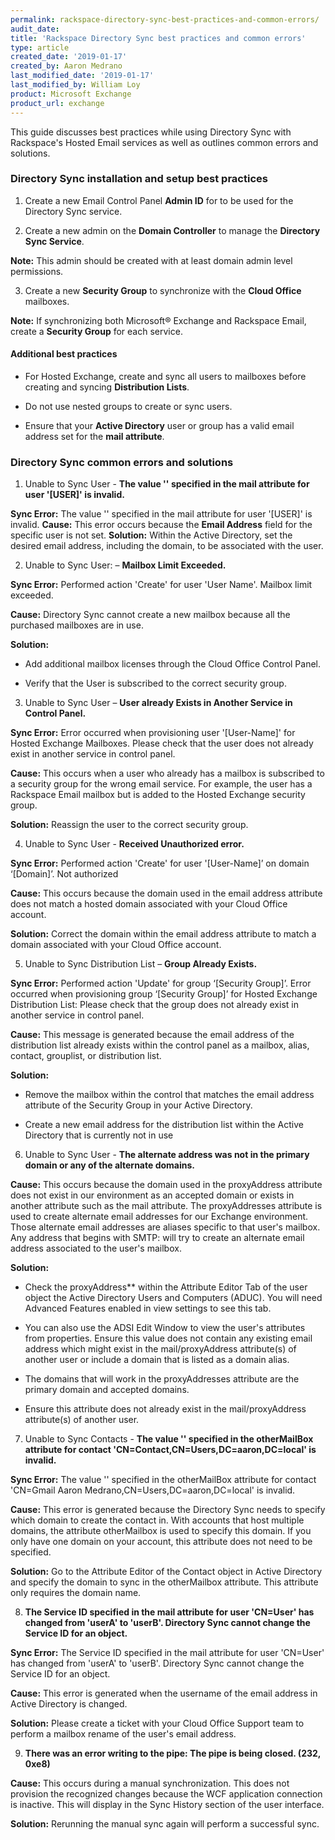 ```yaml
---
permalink: rackspace-directory-sync-best-practices-and-common-errors/
audit_date:
title: 'Rackspace Directory Sync best practices and common errors'
type: article
created_date: '2019-01-17'
created_by: Aaron Medrano
last_modified_date: '2019-01-17'
last_modified_by: William Loy
product: Microsoft Exchange
product_url: exchange
---
```



This guide discusses best practices while using Directory Sync with Rackspace's Hosted Email services as well as outlines common errors and solutions.

### Directory Sync installation and setup best practices

1. Create a new Email Control Panel **Admin ID** for to be used for the Directory Sync service.

2. Create a new admin on the **Domain Controller** to manage the **Directory Sync Service**.

  **Note:**  This admin should be created with at least domain admin level permissions.

3. Create a new **Security Group** to synchronize with the **Cloud Office** mailboxes.

  **Note:**  If synchronizing both  Microsoft&reg; Exchange and Rackspace Email, create a **Security Group** for each service.

#### Additional best practices

- For Hosted Exchange, create and sync all users to mailboxes before creating and syncing **Distribution Lists**.

- Do not use nested groups to create or sync users.

- Ensure that your **Active Directory** user or group has a valid email address set for the **mail attribute**.

### Directory Sync common errors and solutions

1. Unable to Sync User - **The value '' specified in the mail attribute for user '[USER]' is invalid.**

**Sync Error:** The value '' specified in the mail attribute for user '[USER]' is invalid.
**Cause:** This error occurs because the **Email Address** field for the specific user is not set.
**Solution:** Within the Active Directory, set the desired email address, including the domain, to be associated with the user.


2. Unable to Sync User: – **Mailbox Limit Exceeded.**

**Sync Error:** Performed action 'Create' for user 'User Name'. Mailbox limit exceeded.

**Cause:** Directory Sync cannot create a new mailbox because all the purchased mailboxes are in use.

**Solution:**

  - Add additional mailbox licenses through the Cloud Office Control Panel.

  - Verify that the User is subscribed to the correct security group.

3. Unable to Sync User – **User already Exists in Another Service in Control Panel.**

**Sync Error:** Error occurred when provisioning user '[User-Name]' for Hosted Exchange Mailboxes. Please check that the user does not already exist in another service in control panel.

**Cause:** This occurs when a user who already has a mailbox is subscribed to a security group for the wrong email service. For example, the user has a Rackspace Email mailbox but is added to the Hosted Exchange security group.

**Solution:** Reassign the user to the correct security group.

4. Unable to Sync User - **Received Unauthorized error.**

**Sync Error:** Performed action 'Create' for user '[User-Name]’ on domain ‘[Domain]’. Not authorized

**Cause:** This occurs because the domain used in the email address attribute does not match a hosted domain associated with your Cloud Office account.

**Solution:** Correct the domain within the email address attribute to match a domain associated with your Cloud Office account.

5. Unable to Sync Distribution List – **Group Already Exists.**

**Sync Error:** Performed action 'Update' for group ‘[Security Group]’. Error occurred when provisioning group ‘[Security Group]’ for Hosted Exchange Distribution List: Please check that the group does not already exist in another service in control panel.

**Cause:** This message is generated because the email address of the distribution list already exists within the control panel as a mailbox, alias, contact, grouplist,  or distribution list.

**Solution:**

  - Remove the mailbox within the control that matches the email address attribute of the Security Group in your Active Directory.

  - Create a new email address for the distribution list within the Active Directory that is currently not in use

6. Unable to Sync User - **The alternate address was not in the primary domain or any of the alternate domains.**

**Cause:** This occurs because the domain used in the proxyAddress attribute does not exist in our environment as an accepted domain or exists in another attribute such as the mail attribute.
The proxyAddresses attribute is used to create alternate email addresses for our Exchange environment. Those alternate email addresses are aliases specific to that user's mailbox. Any address that begins with SMTP: will try to create an alternate email address associated to the user's mailbox.

**Solution:**

  - Check the proxyAddress** within the Attribute Editor Tab of the user object the Active Directory Users and Computers (ADUC). You will need Advanced Features enabled in view settings to see this tab.

  - You can also use the ADSI Edit Window to view the user's attributes from properties. Ensure this value does not contain any existing email address which might exist in the mail/proxyAddress attribute(s) of another user or include a domain that is listed as a domain alias.

  - The domains that will work in the proxyAddresses attribute are the primary domain and accepted domains.

  - Ensure this attribute does not already exist in the mail/proxyAddress attribute(s) of another user.

7. Unable to Sync Contacts - **The value '' specified in the otherMailBox attribute for contact 'CN=Contact,CN=Users,DC=aaron,DC=local' is invalid.**

**Sync Error:** The value '' specified in the otherMailBox attribute for contact 'CN=Gmail Aaron Medrano,CN=Users,DC=aaron,DC=local' is invalid.

**Cause:** This error is generated because the Directory Sync needs to specify which domain to create the contact in. With accounts that host multiple domains, the attribute otherMailbox is used to specify this domain. If you only have one domain on your account, this attribute does not need to be specified.

**Solution:** Go to the Attribute Editor of the Contact object in Active Directory and specify the domain to sync in the otherMailbox attribute. This attribute only requires the domain name.

8. **The Service ID specified in the mail attribute for user 'CN=User' has changed from 'userA' to 'userB'. Directory Sync cannot change the Service ID for an object.**

**Sync Error:** The Service ID specified in the mail attribute for user 'CN=User' has changed from 'userA' to 'userB'. Directory Sync cannot change the Service ID for an object.

**Cause:** This error is generated when the username of the email address in Active Directory is changed.

**Solution:** Please create a ticket with your Cloud Office Support team to perform a mailbox rename of the user's email address.

9. **There was an error writing to the pipe: The pipe is being closed. (232, 0xe8)**

**Cause:** This occurs during a manual synchronization. This does not provision the recognized changes because the WCF application connection is inactive. This will display in the Sync History section of the user interface.

**Solution:** Rerunning the manual sync again will perform a successful sync.
